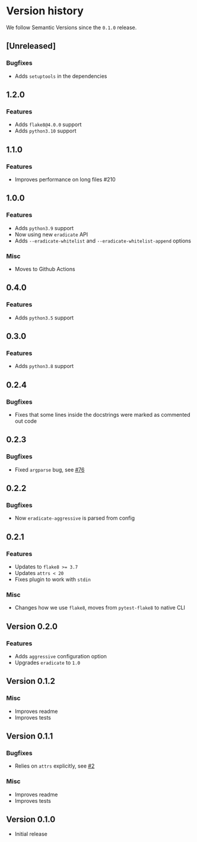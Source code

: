 # Version history

We follow Semantic Versions since the `0.1.0` release.


## [Unreleased]

### Bugfixes

- Adds `setuptools` in the dependencies


## 1.2.0

### Features

- Adds `flake8@4.0.0` support
- Adds `python3.10` support


## 1.1.0

### Features

- Improves performance on long files #210


## 1.0.0

### Features

- Adds `python3.9` support
- Now using new `eradicate` API
- Adds `--eradicate-whitelist` and `--eradicate-whitelist-append` options

### Misc

- Moves to Github Actions


## 0.4.0

### Features

- Adds `python3.5` support


## 0.3.0

### Features

- Adds `python3.8` support


## 0.2.4

### Bugfixes

- Fixes that some lines inside the docstrings were marked as commented out code


## 0.2.3

### Bugfixes

- Fixed `argparse` bug, see [#76](https://github.com/sobolevn/flake8-eradicate/issues/76)


## 0.2.2

### Bugfixes

- Now `eradicate-aggressive` is parsed from config


## 0.2.1

### Features

- Updates to `flake8 >= 3.7`
- Updates `attrs < 20`
- Fixes plugin to work with `stdin`

### Misc

- Changes how we use `flake8`, moves from `pytest-flake8` to native CLI


## Version 0.2.0

### Features

- Adds `aggressive` configuration option
- Upgrades `eradicate` to `1.0`


## Version 0.1.2

### Misc

- Improves readme
- Improves tests


## Version 0.1.1

### Bugfixes

- Relies on `attrs` explicitly, see [#2](https://github.com/sobolevn/flake8-eradicate/issues/2)

### Misc

- Improves readme
- Improves tests


## Version 0.1.0

- Initial release
